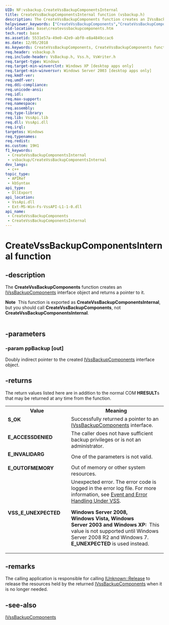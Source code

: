 ```yaml
---
UID: NF:vsbackup.CreateVssBackupComponentsInternal
title: CreateVssBackupComponentsInternal function (vsbackup.h)
description: The CreateVssBackupComponents function creates an IVssBackupComponents interface object and returns a pointer to it.
helpviewer_keywords: ["CreateVssBackupComponents","CreateVssBackupComponents function [VSS]","CreateVssBackupComponentsInternal","_win32_createvssbackupcomponents","base.createvssbackupcomponents","vsbackup/CreateVssBackupComponents","vsbackup/CreateVssBackupComponentsInternal"]
old-location: base\createvssbackupcomponents.htm
tech.root: base
ms.assetid: 5531e57a-49e0-42e9-abf0-e8a4849ccac6
ms.date: 12/05/2018
ms.keywords: CreateVssBackupComponents, CreateVssBackupComponents function [VSS], CreateVssBackupComponentsInternal, _win32_createvssbackupcomponents, base.createvssbackupcomponents, vsbackup/CreateVssBackupComponents, vsbackup/CreateVssBackupComponentsInternal
req.header: vsbackup.h
req.include-header: VsBackup.h, Vss.h, VsWriter.h
req.target-type: Windows
req.target-min-winverclnt: Windows XP [desktop apps only]
req.target-min-winversvr: Windows Server 2003 [desktop apps only]
req.kmdf-ver: 
req.umdf-ver: 
req.ddi-compliance: 
req.unicode-ansi: 
req.idl: 
req.max-support: 
req.namespace: 
req.assembly: 
req.type-library: 
req.lib: VssApi.lib
req.dll: VssApi.dll
req.irql: 
targetos: Windows
req.typenames: 
req.redist: 
ms.custom: 19H1
f1_keywords:
 - CreateVssBackupComponentsInternal
 - vsbackup/CreateVssBackupComponentsInternal
dev_langs:
 - c++
topic_type:
 - APIRef
 - kbSyntax
api_type:
 - DllExport
api_location:
 - VssApi.dll
 - Ext-MS-Win-Fs-VssAPI-L1-1-0.dll
api_name:
 - CreateVssBackupComponents
 - CreateVssBackupComponentsInternal
---
```


# CreateVssBackupComponentsInternal function


## -description

The <b>CreateVssBackupComponents</b> function 
    creates an <a href="https://docs.microsoft.com/windows/desktop/api/vsbackup/nl-vsbackup-ivssbackupcomponents">IVssBackupComponents</a> 
    interface object and returns a pointer to it.
<div class="alert"><b>Note</b>  This function is exported as  <b>CreateVssBackupComponentsInternal</b>, but you should call <b>CreateVssBackupComponents</b>, not <b>CreateVssBackupComponentsInternal</b>.</div><div> </div>

## -parameters

### -param ppBackup [out]

Doubly indirect pointer to the created 
      <a href="https://docs.microsoft.com/windows/desktop/api/vsbackup/nl-vsbackup-ivssbackupcomponents">IVssBackupComponents</a> interface object.

## -returns

The return values listed here are in addition to the normal COM <b>HRESULT</b>s that may be returned at any time 
       from the function.

<table>
<tr>
<th>Value</th>
<th>Meaning</th>
</tr>
<tr>
<td width="40%">
<dl>
<dt><b>S_OK</b></dt>
</dl>
</td>
<td width="60%">
Successfully returned a pointer to an 
        <a href="https://docs.microsoft.com/windows/desktop/api/vsbackup/nl-vsbackup-ivssbackupcomponents">IVssBackupComponents</a> 
        interface.

</td>
</tr>
<tr>
<td width="40%">
<dl>
<dt><b>E_ACCESSDENIED</b></dt>
</dl>
</td>
<td width="60%">
The caller does not have sufficient backup privileges or is not an administrator.

</td>
</tr>
<tr>
<td width="40%">
<dl>
<dt><b>E_INVALIDARG</b></dt>
</dl>
</td>
<td width="60%">
One of the parameters is not valid.

</td>
</tr>
<tr>
<td width="40%">
<dl>
<dt><b>E_OUTOFMEMORY</b></dt>
</dl>
</td>
<td width="60%">
Out of memory or other system resources.

</td>
</tr>
<tr>
<td width="40%">
<dl>
<dt><b>VSS_E_UNEXPECTED</b></dt>
</dl>
</td>
<td width="60%">
Unexpected error. The error code is logged in the error log file. For more information, see 
        <a href="https://docs.microsoft.com/windows/desktop/VSS/event-and-error-handling-under-vss">Event and Error Handling Under VSS</a>.

<b>Windows Server 2008, Windows Vista, Windows Server 2003 and Windows XP:  </b>This value is not supported until Windows Server 2008 R2 and Windows 7. <b>E_UNEXPECTED</b> is used instead.

</td>
</tr>
</table>

## -remarks

The calling application is responsible for calling <a href="https://docs.microsoft.com/windows/desktop/api/unknwn/nf-unknwn-iunknown-release">IUnknown::Release</a> to release the 
    resources held by the returned 
    <a href="https://docs.microsoft.com/windows/desktop/api/vsbackup/nl-vsbackup-ivssbackupcomponents">IVssBackupComponents</a> when it is no 
    longer needed.

## -see-also

<a href="https://docs.microsoft.com/windows/desktop/api/vsbackup/nl-vsbackup-ivssbackupcomponents">IVssBackupComponents</a>

